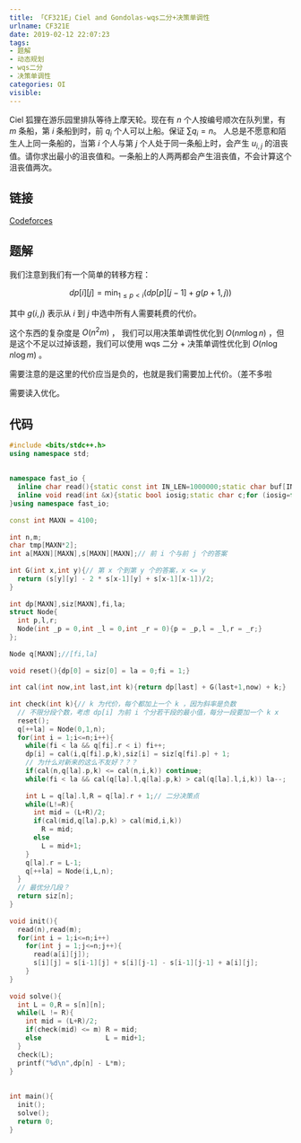 ```yaml
---
title: 「CF321E」Ciel and Gondolas-wqs二分+决策单调性
urlname: CF321E
date: 2019-02-12 22:07:23
tags:
- 题解
- 动态规划
- wqs二分
- 决策单调性
categories: OI
visible:
---
```


Ciel 狐狸在游乐园里排队等待上摩天轮。现在有 $n$ 个人按编号顺次在队列里，有 $m$ 条船，第 $i$ 条船到时，前 $q_{i}$ 个人可以上船。保证 $\sum q_i = n$。 人总是不愿意和陌生人上同一条船的，当第 $i$ 个人与第 $j$ 个人处于同一条船上时，会产生 $u_{i,j}$ 的沮丧值。请你求出最小的沮丧值和。一条船上的人两两都会产生沮丧值，不会计算这个沮丧值两次。

<!-- more -->

## 链接

[Codeforces](http://codeforces.com/problemset/problem/321/E)

## 题解

我们注意到我们有一个简单的转移方程：

$$
dp[i][j] = \min_{1 \le p < i}(dp[p][j-1] + g(p+1,j))
$$

其中 $g(i,j)$ 表示从 $i$ 到 $j$ 中选中所有人需要耗费的代价。

这个东西的复杂度是 $O(n^2m)$ ， 我们可以用决策单调性优化到 $O(nm \log n)$ ，但是这个不足以过掉该题，我们可以使用 wqs 二分 + 决策单调性优化到 $O(n \log n \log m)$ 。

需要注意的是这里的代价应当是负的，也就是我们需要加上代价。（差不多啦

需要读入优化。

## 代码


```cpp
#include <bits/stdc++.h>
using namespace std;
 
 
namespace fast_io {
  inline char read(){static const int IN_LEN=1000000;static char buf[IN_LEN],*s,*t;return s==t?(((t=(s=buf)+fread(buf,1,IN_LEN,stdin))==s)?-1:*s++) : *s++;}
  inline void read(int &x){static bool iosig;static char c;for (iosig=false,c=read();!isdigit(c);c=read()){if(c=='-')iosig=true;if(c==-1)return;}for(x=0;isdigit(c);c=read())x=((x+(x<<2))<<1)+(c^'0');if(iosig)x=-x;}
}using namespace fast_io;
 
const int MAXN = 4100;
 
int n,m;
char tmp[MAXN*2];
int a[MAXN][MAXN],s[MAXN][MAXN];// 前 i 个与前 j 个的答案
 
int G(int x,int y){// 第 x 个到第 y 个的答案，x <= y
  return (s[y][y] - 2 * s[x-1][y] + s[x-1][x-1])/2;
}
 
int dp[MAXN],siz[MAXN],fi,la;
struct Node{
  int p,l,r;
  Node(int _p = 0,int _l = 0,int _r = 0){p = _p,l = _l,r = _r;}
};
 
Node q[MAXN];//[fi,la]
 
void reset(){dp[0] = siz[0] = la = 0;fi = 1;}
 
int cal(int now,int last,int k){return dp[last] + G(last+1,now) + k;}
 
int check(int k){// k 为代价，每个都加上一个 k ，因为斜率是负数
  // 不限分段个数，考虑 dp[i] 为前 i 个分若干段的最小值，每分一段要加一个 k x
  reset();
  q[++la] = Node(0,1,n);
  for(int i = 1;i<=n;i++){
    while(fi < la && q[fi].r < i) fi++;
    dp[i] = cal(i,q[fi].p,k),siz[i] = siz[q[fi].p] + 1;
    // 为什么对新来的这么不友好？？？
    if(cal(n,q[la].p,k) <= cal(n,i,k)) continue;
    while(fi < la && cal(q[la].l,q[la].p,k) > cal(q[la].l,i,k)) la--;
 
    int L = q[la].l,R = q[la].r + 1;// 二分决策点
    while(L!=R){
      int mid = (L+R)/2;
      if(cal(mid,q[la].p,k) > cal(mid,i,k))
        R = mid;
      else
        L = mid+1;
    }
    q[la].r = L-1;
    q[++la] = Node(i,L,n);
  }
  // 最优分几段？
  return siz[n];
}
 
void init(){
  read(n),read(m);
  for(int i = 1;i<=n;i++)
    for(int j = 1;j<=n;j++){
      read(a[i][j]);
      s[i][j] = s[i-1][j] + s[i][j-1] - s[i-1][j-1] + a[i][j];
    }
}
 
void solve(){
  int L = 0,R = s[n][n];
  while(L != R){
    int mid = (L+R)/2;
    if(check(mid) <= m) R = mid;
    else                L = mid+1;
  }
  check(L);
  printf("%d\n",dp[n] - L*m);
}
 
 
int main(){
  init();
  solve();
  return 0;
}
```

